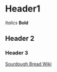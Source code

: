 # Header1

*Italics* 
**Bold**
## Header 2
### Header 3
[Sourdough Bread Wiki](https://en.wikipedia.org/wiki/Sourdough)
